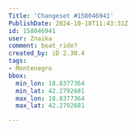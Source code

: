 ```yaml
---
Title: 'Changeset #158046941'
PublishDate: 2024-10-18T11:43:31Z
id: 158046941
user: Znaika
comment: boat_ride?
created_by: iD 2.30.4
tags:
- Montenegro
bbox:
  min_lon: 18.8377364
  min_lat: 42.2792681
  max_lon: 18.8377364
  max_lat: 42.2792681

---
```

